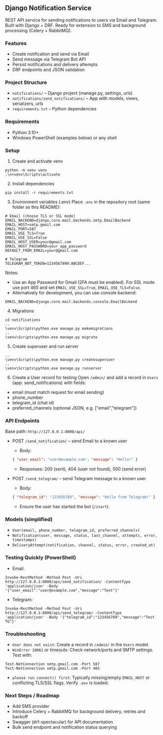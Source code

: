 ## Django Notification Service

REST API service for sending notifications to users via Email and Telegram. Built with Django + DRF. Ready for extension to SMS and background processing (Celery + RabbitMQ).

### Features
- Create notification and send via Email
- Send message via Telegram Bot API
- Persist notifications and delivery attempts
- DRF endpoints and JSON validation

### Project Structure
- `notifications/` – Django project (manage.py, settings, urls)
- `notifications/send_notifications/` – App with models, views, serializers, urls
- `requirements.txt` – Python dependencies

### Requirements
- Python 3.10+
- Windows PowerShell (examples below) or any shell

### Setup
1) Create and activate venv
```
python -m venv venv
.\n+venv\Scripts\activate
```

2) Install dependencies
```
pip install -r requirements.txt
```

3) Environment variables (.env)
Place `.env` in the repository root (same folder as this README):
```
# Email (choose TLS or SSL mode)
EMAIL_BACKEND=django.core.mail.backends.smtp.EmailBackend
EMAIL_HOST=smtp.gmail.com
EMAIL_PORT=587
EMAIL_USE_TLS=True
EMAIL_USE_SSL=False
EMAIL_HOST_USER=your@gmail.com
EMAIL_HOST_PASSWORD=your_app_password
DEFAULT_FROM_EMAIL=your@gmail.com

# Telegram
TELEGRAM_BOT_TOKEN=1234567890:ABCDEF...
```
Notes:
- Use an App Password for Gmail (2FA must be enabled). For SSL mode use port 465 and set `EMAIL_USE_SSL=True`, `EMAIL_USE_TLS=False`.
- Alternatively for development, you can use console backend:
```
EMAIL_BACKEND=django.core.mail.backends.console.EmailBackend
```

4) Migrations
```
cd notifications
..
\venv\Scripts\python.exe manage.py makemigrations
..
\venv\Scripts\python.exe manage.py migrate
```

5) Create superuser and run server
```
..
\venv\Scripts\python.exe manage.py createsuperuser
..
\venv\Scripts\python.exe manage.py runserver
```

6) Create a User record for testing
Open `/admin/` and add a record in `Users` (app: send_notifications) with fields:
- email (must match request for email sending)
- phone_number
- telegram_id (chat id)
- preferred_channels (optional JSON, e.g. ["email","telegram"])

### API Endpoints
Base path: `http://127.0.0.1:8000/api/`

- POST `/send_notification/` – send Email to a known user
  - Body:
  ```json
  { "user_email": "user@example.com", "message": "Hello!" }
  ```
  - Responses: 200 (sent), 404 (user not found), 500 (send error)

- POST `/send_telegram/` – send Telegram message to a known user
  - Body:
  ```json
  { "telegram_id": "123456789", "message": "Hello from Telegram!" }
  ```
  - Ensure the user has started the bot (`/start`).

### Models (simplified)
- `User(email, phone_number, telegram_id, preferred_channels)`
- `Notification(user, message, status, last_channel, attempts, error, timestamps)`
- `DeliveryAttempt(notification, channel, status, error, created_at)`

### Testing Quickly (PowerShell)
- Email:
```
Invoke-RestMethod -Method Post -Uri http://127.0.0.1:8000/api/send_notification/ -ContentType 'application/json' -Body '{"user_email":"user@example.com","message":"Test"}'
```
- Telegram:
```
Invoke-RestMethod -Method Post -Uri http://127.0.0.1:8000/api/send_telegram/ -ContentType 'application/json' -Body '{"telegram_id":"123456789","message":"Test TG"}'
```

### Troubleshooting
- `User does not exist`: Create a record in `/admin/` in the `Users` model.
- `WinError 10061` or timeouts: Check network/ports and SMTP settings. Test with:
```
Test-NetConnection smtp.gmail.com -Port 587
Test-NetConnection smtp.gmail.com -Port 465
```
- `please run connect() first`: Typically missing/empty `EMAIL_HOST` or conflicting TLS/SSL flags. Verify `.env` is loaded.

### Next Steps / Roadmap
- Add SMS provider
- Introduce Celery + RabbitMQ for background delivery, retries and backoff
- Swagger (drf-spectacular) for API documentation
- Bulk send endpoint and notification status querying


